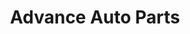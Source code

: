 ---
title: "Advance Auto Parts"
url: /milwaukee/advance-auto-parts-west-fond-du-lac-avenue/
shop: car parts
---